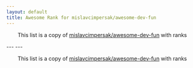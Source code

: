 ```yaml
---
layout: default
title: Awesome Rank for mislavcimpersak/awesome-dev-fun
---
```


<p align="center">
	This list is a copy of <a href="https://github.com/mislavcimpersak/awesome-dev-fun">mislavcimpersak/awesome-dev-fun</a> with ranks
</p>
---
---
<p align="center">
	This list is a copy of <a href="https://github.com/mislavcimpersak/awesome-dev-fun">mislavcimpersak/awesome-dev-fun</a> with ranks
</p>
